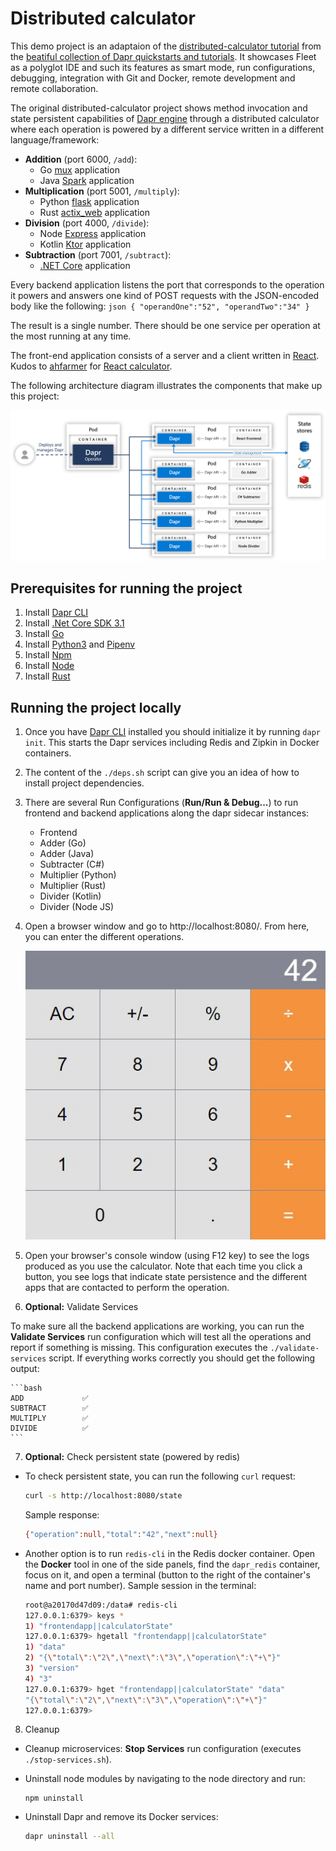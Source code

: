# Distributed calculator

This demo project is an adaptaion of the [distributed-calculator tutorial](https://github.com/dapr/quickstarts/blob/master/tutorials/distributed-calculator) from the [ beatiful collection of Dapr quickstarts and tutorials](https://github.com/dapr/quickstarts). It showcases Fleet as a polyglot IDE and such its features as smart mode, run configurations, debugging, integration with Git and Docker, remote development and remote collaboration.

The original distributed-calculator project shows method invocation and state persistent capabilities of [Dapr engine](https://docs.dapr.io/) through a distributed calculator where each operation is powered by a different service written in a different language/framework:

- **Addition** (port 6000, `/add`):
    - Go [mux](https://github.com/gorilla/mux) application
    - Java [Spark](https://sparkjava.com/) application
- **Multiplication** (port 5001, `/multiply`):
    - Python [flask](https://flask.palletsprojects.com/en/2.2.x/) application
    - Rust [actix_web](https://actix.rs/) application
- **Division** (port 4000, `/divide`):
    - Node [Express](https://expressjs.com/) application
    - Kotlin [Ktor](https://ktor.io/) application
- **Subtraction** (port 7001, `/subtract`):
    - [.NET Core](https://docs.microsoft.com/en-us/dotnet/core/) application

Every backend application listens the port that corresponds to the operation it powers and answers one kind of POST requests with the JSON-encoded body like the following:
    ```json
    {
        "operandOne":"52",
        "operandTwo":"34"
    }
    ```

The result is a single number. There should be one service per operation at the most running at any time.

The front-end application consists of a server and a client written in [React](https://reactjs.org/). 
Kudos to [ahfarmer](https://github.com/ahfarmer) for [React calculator](https://github.com/ahfarmer/calculator).

The following architecture diagram illustrates the components that make up this project:

![Architecture Diagram](./img/Architecture_Diagram.png)

## Prerequisites for running the project

1. Install [Dapr CLI](https://github.com/dapr/cli)
2. Install [.Net Core SDK 3.1](https://dotnet.microsoft.com/download)
3. Install [Go](https://golang.org/doc/install)
4. Install [Python3](https://www.python.org/downloads/) and [Pipenv](https://pypi.org/project/pipenv/)
5. Install [Npm](https://www.npmjs.com/get-npm)
6. Install [Node](https://nodejs.org/en/download/)
7. Install [Rust](https://rustup.rs/)

## Running the project locally

1. Once you have [Dapr CLI](https://github.com/dapr/cli) installed you should initialize it by running `dapr init`. This starts the Dapr services including Redis and Zipkin in Docker containers.

2. The content of the `./deps.sh` script can give you an idea of how to install project dependencies.

3. There are several Run Configurations (**Run/Run & Debug...**) to run frontend and backend applications along the dapr sidecar instances:

    - Frontend
    - Adder (Go)
    - Adder (Java)
    - Subtracter (C#)
    - Multiplier (Python)
    - Multiplier (Rust)
    - Divider (Kotlin)
    - Divider (Node JS)

4. Open a browser window and go to http://localhost:8080/. From here, you can enter the different operations.

    ![Calculator Screenshot](./img/calculator-screenshot.JPG)

5. Open your browser's console window (using F12 key) to see the logs produced as you use the calculator. Note that each time you click a button, you see logs that indicate state persistence and the different apps that are contacted to perform the operation.

6. **Optional:** Validate Services

To make sure all the backend applications are working, you can run the **Validate Services** run configuration which will test all the operations and report if something is missing. This configuration executes the `./validate-services` script. If everything works correctly you should get the following output:

    ```bash
    ADD             ✅
    SUBTRACT        ✅
    MULTIPLY        ✅
    DIVIDE          ✅
    ```

7. **Optional:** Check persistent state (powered by redis)

- To check persistent state, you can run the following `curl` request:
    ```bash
    curl -s http://localhost:8080/state
    ```
  Sample response:
    ```bash
    {"operation":null,"total":"42","next":null}
    ```

- Another option is to run `redis-cli` in the Redis docker container. Open the **Docker** tool in one of the side panels, find the `dapr_redis` container, focus on it, and open a terminal (button to the right of the container's name and port number). Sample session in the terminal:
  ```bash
  root@a20170d47d09:/data# redis-cli
  127.0.0.1:6379> keys *
  1) "frontendapp||calculatorState"
  127.0.0.1:6379> hgetall "frontendapp||calculatorState"
  1) "data"
  2) "{\"total\":\"2\",\"next\":\"3\",\"operation\":\"+\"}"
  3) "version"
  4) "3"
  127.0.0.1:6379> hget "frontendapp||calculatorState" "data"
  "{\"total\":\"2\",\"next\":\"3\",\"operation\":\"+\"}"
  127.0.0.1:6379>
  ```

8. Cleanup

- Cleanup microservices: **Stop Services** run configuration (executes `./stop-services.sh`).

- Uninstall node modules by navigating to the node directory and run:
  ```
  npm uninstall
  ```
- Uninstall Dapr and remove its Docker services:
  ```bash
  dapr uninstall --all
  ```